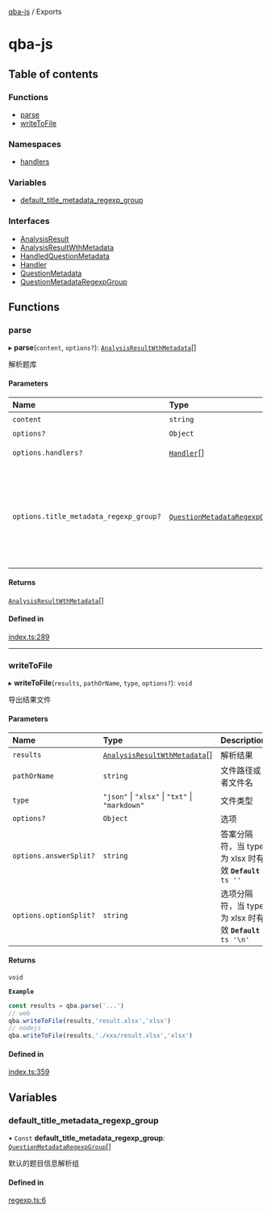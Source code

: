 [qba-js](README.md) / Exports

# qba-js

## Table of contents

### Functions

- [parse](modules.md#parse)
- [writeToFile](modules.md#writetofile)

### Namespaces

- [handlers](modules/handlers.md)

### Variables

- [default\_title\_metadata\_regexp\_group](modules.md#default_title_metadata_regexp_group)

### Interfaces

- [AnalysisResult](interfaces/AnalysisResult.md)
- [AnalysisResultWthMetadata](interfaces/AnalysisResultWthMetadata.md)
- [HandledQuestionMetadata](interfaces/HandledQuestionMetadata.md)
- [Handler](interfaces/Handler.md)
- [QuestionMetadata](interfaces/QuestionMetadata.md)
- [QuestionMetadataRegexpGroup](interfaces/QuestionMetadataRegexpGroup.md)

## Functions

### parse

▸ **parse**(`content`, `options?`): [`AnalysisResultWthMetadata`](interfaces/AnalysisResultWthMetadata.md)[]

解析题库

#### Parameters

| Name | Type | Description |
| :------ | :------ | :------ |
| `content` | `string` | 题库文本 |
| `options?` | `Object` | - |
| `options.handlers?` | [`Handler`](interfaces/Handler.md)[] | 处理器 - 可用的默认处理器 : [qba.handlers](modules/handlers.md) |
| `options.title_metadata_regexp_group?` | [`QuestionMetadataRegexpGroup`](interfaces/QuestionMetadataRegexpGroup.md)[] | 题目信息解析组 可以自定义题目信息解析组 **`Example`** 如果题目为以下的格式 ``` 1. xxxxx [多选题] ``` 则需要自定义为： ```js parse(`1. xxxxx [多选题]...`,{ title_metadata_regexp_group:[ { regexp: /(\[..题\])$/, groups: [['type', 1]] }, { regexp: /^(\d+)\./, groups: [['index', 1]] } ] }) ``` **`Default`** ```ts default_title_metadata_regexp_group ``` |

#### Returns

[`AnalysisResultWthMetadata`](interfaces/AnalysisResultWthMetadata.md)[]

#### Defined in

[index.ts:289](https://github.com/enncy/qba-js/blob/a1f2be7/src/index.ts#L289)

___

### writeToFile

▸ **writeToFile**(`results`, `pathOrName`, `type`, `options?`): `void`

导出结果文件

#### Parameters

| Name | Type | Description |
| :------ | :------ | :------ |
| `results` | [`AnalysisResultWthMetadata`](interfaces/AnalysisResultWthMetadata.md)[] | 解析结果 |
| `pathOrName` | `string` | 文件路径或者文件名 |
| `type` | ``"json"`` \| ``"xlsx"`` \| ``"txt"`` \| ``"markdown"`` | 文件类型 |
| `options?` | `Object` | 选项 |
| `options.answerSplit?` | `string` | 答案分隔符，当 type 为 xlsx 时有效 **`Default`** ```ts '' ``` |
| `options.optionSplit?` | `string` | 选项分隔符，当 type 为 xlsx 时有效 **`Default`** ```ts '\n' ``` |

#### Returns

`void`

**`Example`**

```js
const results = qba.parse('...')
// web
qba.writeToFile(results,'result.xlsx','xlsx')
// nodejs
qba.writeToFile(results,'./xxx/result.xlsx','xlsx')
```

#### Defined in

[index.ts:359](https://github.com/enncy/qba-js/blob/a1f2be7/src/index.ts#L359)

## Variables

### default\_title\_metadata\_regexp\_group

• `Const` **default\_title\_metadata\_regexp\_group**: [`QuestionMetadataRegexpGroup`](interfaces/QuestionMetadataRegexpGroup.md)[]

默认的题目信息解析组

#### Defined in

[regexp.ts:6](https://github.com/enncy/qba-js/blob/a1f2be7/src/regexp.ts#L6)
